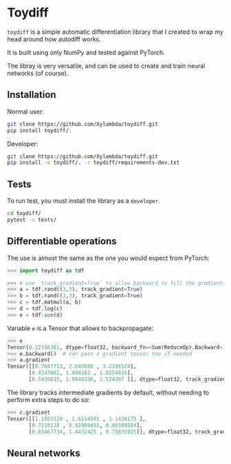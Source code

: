 # Toydiff

`toydiff` is a simple automatic differentiation library that I created to wrap
my head around how autodiff works.

It is built using only NumPy and tested against PyTorch.

The libray is very versatile, and can be used to create and train neural
networks (of course).

## Installation
Normal user:
```bash
git clone https://github.com/Xylambda/toydiff.git
pip install toydiff/.
```

Developer:
```bash
git clone https://github.com/Xylambda/toydiff.git
pip install -e toydiff/. -r toydiff/requirements-dev.txt
```

## Tests
To run test, you must install the library as a `developer`.

```bash
cd toydiff/
pytest -v tests/
```

## Differentiable operations
The use is almost the same as the one you would expect from PyTorch:

```python
>>> import toydiff as tdf

>>> # use `track_gradient=True` to allow backward to fill the gradients
>>> a = tdf.rand((3,3), track_gradient=True)
>>> b = tdf.rand((3,3), track_gradient=True)
>>> c = tdf.matmul(a, b)
>>> d = tdf.log(c)
>>> e = tdf.sum(d)
```

Variable `e` is a Tensor that allows to backpropagate:
```python
>>> e
Tensor(0.22356361, dtype=float32, backward_fn=<Sum(ReduceOp).Backward>)
>>> e.backward()  # can pass a gradient tensor too if needed
>>> a.gradient
Tensor([[0.7647713, 2.643686 , 3.2196524],
       [0.4147661, 1.494362 , 1.8254415],
       [0.5436615, 1.9049336, 2.524307 ]], dtype=float32, track_gradient=False)
```

The library tracks intermediate gradients by default, without needing to
perform extra steps to do so:

```python
>>> c.gradient
Tensor([[1.1955129 , 1.6154591 , 1.1438175 ],
       [0.7210128 , 0.91004455, 0.60389584],
       [0.83467734, 1.4432425 , 0.75835925]], dtype=float32, track_gradient=False)
```

## Neural networks
